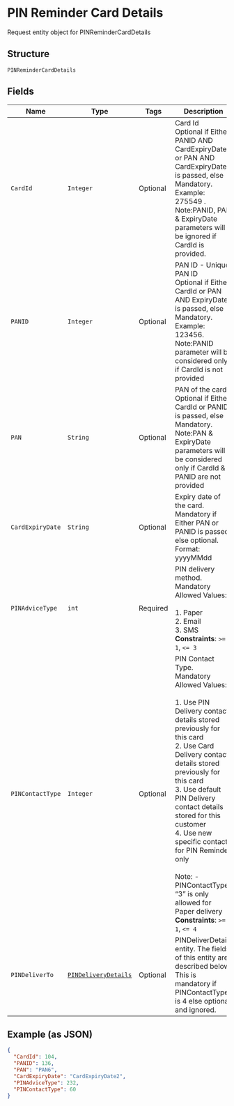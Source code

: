 
# PIN Reminder Card Details

Request entity object for PINReminderCardDetails

## Structure

`PINReminderCardDetails`

## Fields

| Name | Type | Tags | Description | Getter | Setter |
|  --- | --- | --- | --- | --- | --- |
| `CardId` | `Integer` | Optional | Card Id<br>Optional if Either PANID AND CardExpiryDate or PAN AND CardExpiryDate is passed, else Mandatory. Example: 275549 .<br/>Note:PANID, PAN & ExpiryDate parameters will be ignored if CardId is provided. | Integer getCardId() | setCardId(Integer cardId) |
| `PANID` | `Integer` | Optional | PAN ID - Unique PAN ID<br>Optional if Either CardId or PAN AND  ExpiryDate is passed, else Mandatory. Example: 123456. <br/>Note:PANID parameter will be considered only if CardId is not provided | Integer getPANID() | setPANID(Integer pANID) |
| `PAN` | `String` | Optional | PAN of the card.<br>Optional if Either CardId or PANID is passed, else Mandatory. <br/>Note:PAN & ExpiryDate parameters will be considered only if CardId & PANID are not provided | String getPAN() | setPAN(String pAN) |
| `CardExpiryDate` | `String` | Optional | Expiry date of the card.<br>Mandatory if Either PAN or PANID is passed, else optional.<br>Format: yyyyMMdd | String getCardExpiryDate() | setCardExpiryDate(String cardExpiryDate) |
| `PINAdviceType` | `int` | Required | PIN delivery method.<br>Mandatory<br>Allowed Values:<br><br>1. Paper<br>2. Email<br>3. SMS<br>**Constraints**: `>= 1`, `<= 3` | int getPINAdviceType() | setPINAdviceType(int pINAdviceType) |
| `PINContactType` | `Integer` | Optional | PIN Contact Type.<br>Mandatory<br>Allowed Values:<br><br>1. Use PIN Delivery contact details stored previously for this card<br>2. Use Card Delivery contact details stored previously for this card<br>3. Use default PIN Delivery contact details stored for this customer<br>4. Use new specific contact for PIN Reminder only<br><br>Note: - PINContactType “3” is only allowed for Paper delivery<br>**Constraints**: `>= 1`, `<= 4` | Integer getPINContactType() | setPINContactType(Integer pINContactType) |
| `PINDeliverTo` | [`PINDeliveryDetails`](../../doc/models/pin-delivery-details.md) | Optional | PINDeliverDetails entity. The fields of this entity are described below.<br>This is mandatory if PINContactType is 4 else optional and ignored. | PINDeliveryDetails getPINDeliverTo() | setPINDeliverTo(PINDeliveryDetails pINDeliverTo) |

## Example (as JSON)

```json
{
  "CardId": 104,
  "PANID": 136,
  "PAN": "PAN6",
  "CardExpiryDate": "CardExpiryDate2",
  "PINAdviceType": 232,
  "PINContactType": 60
}
```

